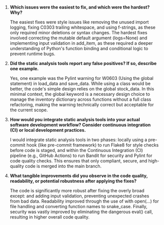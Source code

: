 1. **Which issues were the easiest to fix, and which were the hardest? Why?**

    The easiest fixes were style issues like removing the unused import logging, fixing C0303 trailing whitespace, and using f-strings, as these only required minor deletions or syntax changes. The hardest fixes involved correcting the mutable default argument (logs=None) and implementing input validation in add_item, as these required a deeper understanding of Python's function binding and conditional logic to prevent runtime bugs.

2. **Did the static analysis tools report any false positives? If so, describe one example.**

    Yes, one example was the Pylint warning for W0603 (Using the global statement) in load_data and save_data. While using a class would be better, the code's simple design relies on the global stock_data. In this minimal context, the global keyword is a necessary design choice to manage the inventory dictionary across functions without a full class refactoring, making the warning technically correct but acceptable for the current scope.

3. **How would you integrate static analysis tools into your actual software development workflow? Consider continuous integration (CI) or local development practices.**

    I would integrate static analysis tools in two phases: locally using a pre-commit hook (like pre-commit framework) to run Flake8 for style checks before code is staged, and within the Continuous Integration (CI) pipeline (e.g., GitHub Actions) to run Bandit for security and Pylint for code quality checks. This ensures that only compliant, secure, and high-quality code is merged into the main branch.

4. **What tangible improvements did you observe in the code quality, readability, or potential robustness after applying the fixes?**

    The code is significantly more robust after fixing the overly broad except: and adding input validation, preventing unexpected crashes from bad data. Readability improved through the use of with open(...) for file handling and converting function names to snake_case. Finally, security was vastly improved by eliminating the dangerous eval() call, resulting in higher overall code quality.